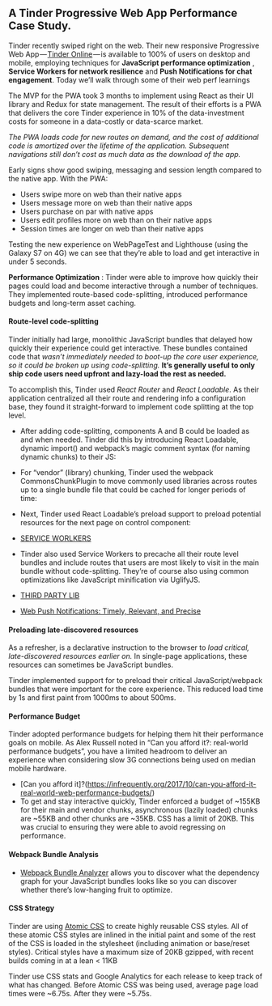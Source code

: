 ## A Tinder Progressive Web App Performance Case Study.

Tinder recently swiped right on the web. Their new responsive Progressive Web App — [Tinder Online](https://tinder.com/) — is available to 100% of users on desktop and mobile, employing techniques for **JavaScript performance optimization** , **Service Workers for network resilience** and **Push Notifications for chat engagement**. Today we’ll walk through some of their web perf learnings

The MVP for the PWA took 3 months to implement using React as their UI library and Redux for state management. The result of their efforts is a PWA that delivers the core Tinder experience in 10% of the data-investment costs for someone in a data-costly or data-scarce market.

*The PWA loads code for new routes on demand, and the cost of additional code is amortized over the lifetime of the application. Subsequent navigations still don’t cost as much data as the download of the app.*

Early signs show good swiping, messaging and session length compared to the native app. With the PWA:

* Users swipe more on web than their native apps
* Users message more on web than their native apps
* Users purchase on par with native apps
* Users edit profiles more on web than on their native apps
* Session times are longer on web than their native apps

Testing the new experience on WebPageTest and Lighthouse (using the Galaxy S7 on 4G) we can see that they’re able to load and get interactive in under 5 seconds.

**Performance Optimization** : Tinder were able to improve how quickly their pages could load and become interactive through a number of techniques. They implemented route-based code-splitting, introduced performance budgets and long-term asset caching.

#### Route-level code-splitting

Tinder initially had large, monolithic JavaScript bundles that delayed how quickly their experience could get interactive. These bundles contained code that *wasn’t immediately needed to boot-up the core user experience, so it could be broken up using code-splitting.* **It’s generally useful to only ship code users need upfront and lazy-load the rest as needed.**

To accomplish this, Tinder used *React Router* and *React Loadable*. As their application centralized all their route and rendering info a configuration base, they found it straight-forward to implement code splitting at the top level.

* After adding code-splitting, components A and B could be loaded as and when needed. Tinder did this by introducing React Loadable, dynamic import() and webpack’s magic comment syntax (for naming dynamic chunks) to their JS:

* For “vendor” (library) chunking, Tinder used the webpack CommonsChunkPlugin to move commonly used libraries across routes up to a single bundle file that could be cached for longer periods of time:

* Next, Tinder used React Loadable’s preload support to preload potential resources for the next page on control component:

* [SERVICE WORLKERS](https://developers.google.com/web/fundamentals/primers/service-workers/)

* Tinder also used Service Workers to precache all their route level bundles and include routes that users are most likely to visit in the main bundle without code-splitting. They’re of course also using common optimizations like JavaScript minification via UglifyJS.

* [THIRD PARTY LIB](https://developers.google.com/web/fundamentals/performance/optimizing-content-efficiency/loading-third-party-javascript/)

* [Web Push Notifications: Timely, Relevant, and Precise](https://www.google.co.in/search?q=ff&client=ubuntu&espv=2&biw=1317&bih=654&source=lnms&tbm=nws&sa=X&ved=0ahUKEwiat_2su4rOAhUKK48KHWaDBkYQ_AUICSgE)

#### Preloading late-discovered resources

As a refresher, <link rel=preload> is a declarative instruction to the browser to *load critical, late-discovered resources earlier on.* In single-page applications, these resources can sometimes be JavaScript bundles.

Tinder implemented support for to preload their critical JavaScript/webpack bundles that were important for the core experience. This reduced load time by 1s and first paint from 1000ms to about 500ms.

#### Performance Budget

Tinder adopted performance budgets for helping them hit their performance goals on mobile. As Alex Russell noted in “Can you afford it?: real-world performance budgets”, you have a limited headroom to deliver an experience when considering slow 3G connections being used on median mobile hardware.

* [Can you afford it]?(https://infrequently.org/2017/10/can-you-afford-it-real-world-web-performance-budgets/)
* To get and stay interactive quickly, Tinder enforced a budget of ~155KB for their main and vendor chunks, asynchronous (lazily loaded) chunks are ~55KB and other chunks are ~35KB. CSS has a limit of 20KB. This was crucial to ensuring they were able to avoid regressing on performance.

#### Webpack Bundle Analysis

* [Webpack Bundle Analyzer](https://github.com/webpack-contrib/webpack-bundle-analyzer) allows you to discover what the dependency graph for your JavaScript bundles looks like so you can discover whether there’s low-hanging fruit to optimize.

#### CSS Strategy

Tinder are using [Atomic CSS](https://acss.io/) to create highly reusable CSS styles. All of these atomic CSS styles are inlined in the initial paint and some of the rest of the CSS is loaded in the stylesheet (including animation or base/reset styles). Critical styles have a maximum size of 20KB gzipped, with recent builds coming in at a lean < 11KB

Tinder use CSS stats and Google Analytics for each release to keep track of what has changed. Before Atomic CSS was being used, average page load times were ~6.75s. After they were ~5.75s.
